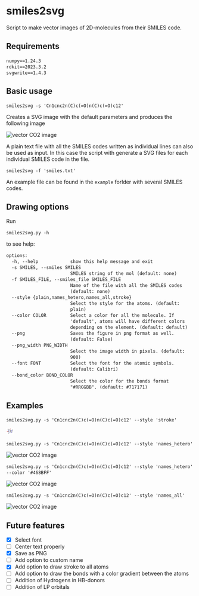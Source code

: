 # smiles2svg

Script to make vector images of 2D-molecules from their SMILES code.

## Requirements
```
numpy==1.24.3
rdkit==2023.3.2
svgwrite==1.4.3
```

## Basic usage

```
smiles2svg -s 'Cn1cnc2n(C)c(=O)n(C)c(=O)c12' 
```

Creates a SVG image with the default parameters and produces the following image

![vector CO2 image](figures/caffeine_default.svg)

A plain text file with all the SMILES codes written as individual lines can also be used as input.
In this case the script with generate a SVG files for each individual SMILES code in the file.

```
smiles2svg -f 'smiles.txt'
```
An example file can be found in the `example` forlder with several SMILES codes.

## Drawing options

Run
```
smiles2svg.py -h
```
to see help:
```
options:
  -h, --help            show this help message and exit
  -s SMILES, --smiles SMILES
                        SMILES string of the mol (default: none)
  -f SMILES_FILE, --smiles_file SMILES_FILE
                        Name of the file with all the SMILES codes
                        (default: none)
  --style {plain,names_hetero,names_all,stroke}
                        Select the style for the atoms. (default:
                        plain)
  --color COLOR         Select a color for all the molecule. If
                        'default', atoms will have different colors
                        depending on the element. (default: default)
  --png                 Saves the figure in png format as well.
                        (default: False)
  --png_width PNG_WIDTH
                        Select the image width in pixels. (default:
                        900)
  --font FONT           Select the font for the atomic symbols.
                        (default: Calibri)
  --bond_color BOND_COLOR
                        Select the color for the bonds format
                        "#RRGGBB". (default: #717171)
```

## Examples

```
smiles2svg.py -s 'Cn1cnc2n(C)c(=O)n(C)c(=O)c12' --style 'stroke'
```
![vector CO2 image](figures/caffeine_stroke.svg)
```
smiles2svg.py -s 'Cn1cnc2n(C)c(=O)n(C)c(=O)c12' --style 'names_hetero'
```
![vector CO2 image](figures/caffeine_names_hetero.svg)
```
smiles2svg.py -s 'Cn1cnc2n(C)c(=O)n(C)c(=O)c12' --style 'names_hetero' --color '#468BFF'
```
![vector CO2 image](figures/caffeine_names_all.svg)
```
smiles2svg.py -s 'Cn1cnc2n(C)c(=O)n(C)c(=O)c12' --style 'names_all'
```
![vector CO2 image](figures/caffeine_color.svg)

## Future features
- [x] Select font
- [ ] Center text properly
- [x] Save as PNG
- [ ] Add option to custom name
- [x] Add option to draw stroke to all atoms
- [ ] Add option to draw the bonds with a color gradient between the atoms
- [ ] Addition of Hydrogens in HB-donors
- [ ] Addition of LP orbitals
